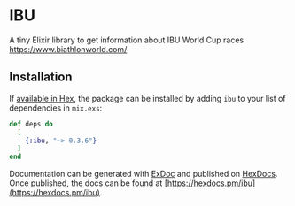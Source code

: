 # IBU

A tiny Elixir library to get information about IBU World Cup races
https://www.biathlonworld.com/

## Installation

If [available in Hex](https://hex.pm/docs/publish), the package can be installed
by adding `ibu` to your list of dependencies in `mix.exs`:

```elixir
def deps do
  [
    {:ibu, "~> 0.3.6"}
  ]
end
```

Documentation can be generated with [ExDoc](https://github.com/elixir-lang/ex_doc)
and published on [HexDocs](https://hexdocs.pm). Once published, the docs can
be found at [https://hexdocs.pm/ibu](https://hexdocs.pm/ibu).
